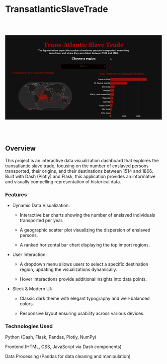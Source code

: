 # TransatlanticSlaveTrade
<br><br>
<p align="center">
  <img src="demo.gif" />
</p>
<br><br>

## Overview
This project is an interactive data visualization dashboard that explores the transatlantic slave trade, focusing on the number of enslaved persons transported, their origins, and their destinations between 1514 and 1866. Built with Dash (Plotly) and Flask, this application provides an informative and visually compelling representation of historical data.


### Features

  - Dynamic Data Visualization:

    - Interactive bar charts showing the number of enslaved individuals transported per year.

    - A geographic scatter plot visualizing the dispersion of enslaved persons.

    - A ranked horizontal bar chart displaying the top import regions.

  - User Interaction:

    - A dropdown menu allows users to select a specific destination region, updating the visualizations dynamically.

    - Hover interactions provide additional insights into data points.

  - Sleek & Modern UI:

    - Classic dark theme with elegant typography and well-balanced colors.

    - Responsive layout ensuring usability across various devices.


### Technologies Used

Python (Dash, Flask, Pandas, Plotly, NumPy)

Frontend (HTML, CSS, JavaScript via Dash components)

Data Processing (Pandas for data cleaning and manipulation)
